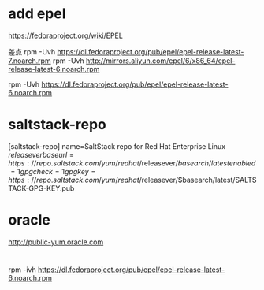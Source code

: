 # add epel

https://fedoraproject.org/wiki/EPEL

差点
rpm -Uvh https://dl.fedoraproject.org/pub/epel/epel-release-latest-7.noarch.rpm
rpm -Uvh http://mirrors.aliyun.com/epel/6/x86_64/epel-release-latest-6.noarch.rpm

rpm -Uvh https://dl.fedoraproject.org/pub/epel/epel-release-latest-6.noarch.rpm


# saltstack-repo

[saltstack-repo]
name=SaltStack repo for Red Hat Enterprise Linux $releasever
baseurl=https://repo.saltstack.com/yum/redhat/$releasever/$basearch/latest
enabled=1
gpgcheck=1
gpgkey=https://repo.saltstack.com/yum/redhat/$releasever/$basearch/latest/SALTSTACK-GPG-KEY.pub

# oracle
http://public-yum.oracle.com

#
rpm -ivh https://dl.fedoraproject.org/pub/epel/epel-release-latest-6.noarch.rpm
